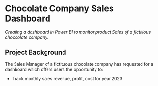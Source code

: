 # Chocolate Company Sales Dashboard
*Creating a dashboard in Power BI to monitor product Sales of a fictitious choccolate company.*

## Project Background
The Sales Manager of a fictituous chocolate company has requested for a dashboard which offers users the opportunity to:

- Track monthly sales revenue, profit, cost  for year 2023
